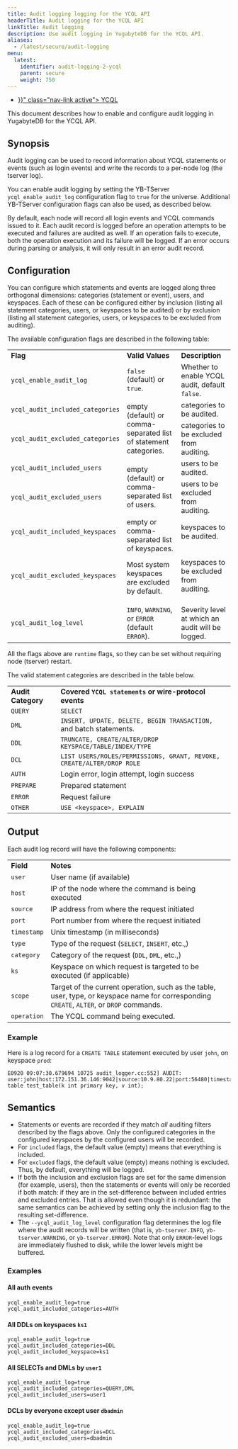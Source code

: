 ```yaml
---
title: Audit logging logging for the YCQL API
headerTitle: Audit logging for the YCQL API
linkTitle: Audit logging
description: Use audit logging in YugabyteDB for the YCQL API.
aliases:
  - /latest/secure/audit-logging
menu:
  latest:
    identifier: audit-logging-2-ycql
    parent: secure
    weight: 750
---
```


<ul class="nav nav-tabs-alt nav-tabs-yb">

  <li >
    <a href="{{< relref "./ycql.md" >}}" class="nav-link active">
      <i class="icon-cassandra" aria-hidden="true"></i>
      YCQL
    </a>
  </li>

</ul>

This document describes how to enable and configure audit logging in YugabyteDB for the YCQL API.

## Synopsis

Audit logging can be used to record information about YCQL statements or events (such as login events) and write the records to a per-node log (the tserver log).

You can enable audit logging by setting the YB-TServer `ycql_enable_audit_log` configuration flag to `true` for the universe. Additional YB-TServer configuration flags can also be used, as described below.

By default, each node will record all login events and YCQL commands issued to it. Each audit record is logged before an operation attempts to be executed and failures are audited as well. If an operation fails to execute, both the operation execution and its failure will be logged. If an error occurs during parsing or analysis, it will only result in an error audit record.

## Configuration

You can configure which statements and events are logged along three orthogonal dimensions: categories (statement or event), users, and keyspaces. Each of these can be configured either by inclusion (listing all statement categories, users, or keyspaces to be audited) or by exclusion (listing all statement categories, users, or keyspaces to be excluded from auditing).

The available configuration flags are described in the following table:

<table>
  <tr>
   <td><strong>Flag</strong>
   </td>
   <td><strong>Valid Values</strong>
   </td>
   <td><strong>Description</strong>
   </td>
  </tr>
  <tr>
   <td><code>ycql_enable_audit_log</code>
   </td>
   <td><code>false</code> (default) or <code>true</code>.
   </td>
   <td>Whether to enable YCQL audit, default <code>false</code>.
   </td>
  </tr>
  <tr>
   <td><code>ycql_audit_included_categories</code>
   </td>
   <td rowspan="2" >empty (default) or comma-separated list of statement categories.
   </td>
   <td>categories to be audited.
   </td>
  </tr>
  <tr>
   <td><code>ycql_audit_excluded_categories</code>
   </td>
   <td>categories to be excluded from auditing.
   </td>
  </tr>
  <tr>
   <td><code>ycql_audit_included_users</code>
   </td>
   <td rowspan="2" >empty (default) or comma-separated list of users.
   </td>
   <td>users to be audited.
   </td>
  </tr>
  <tr>
   <td><code>ycql_audit_excluded_users</code>
   </td>
   <td>users to be excluded from auditing.
   </td>
  </tr>
  <tr>
   <td><code>ycql_audit_included_keyspaces</code>
   </td>
   <td rowspan="2" >empty or comma-separated list of keyspaces.
<p>
Most system keyspaces are excluded by default.
   </td>
   <td>keyspaces to be audited.
   </td>
  </tr>
  <tr>
   <td><code>ycql_audit_excluded_keyspaces</code>
   </td>
   <td>keyspaces to be excluded from auditing.
   </td>
  </tr>
  <tr>
   <td><code>ycql_audit_log_level</code>
   </td>
   <td><code>INFO</code>, <code>WARNING</code>, or <code>ERROR</code> (default <code>ERROR</code>).
   </td>
   <td>Severity level at which an audit will be logged.
   </td>
  </tr>
</table>

All the flags above are `runtime` flags, so they can be set without requiring node (tserver) restart.

The valid statement categories are described in the table below.

<table>
  <tr>
   <td><strong>Audit Category</strong>
   </td>
   <td><strong>Covered <code>YCQL statements</code> or wire-protocol events</strong>
   </td>
  </tr>
  <tr>
   <td><code>QUERY</code>
   </td>
   <td><code>SELECT</code>
   </td>
  </tr>
  <tr>
   <td><code>DML</code>
   </td>
   <td><code>INSERT, UPDATE, DELETE, BEGIN TRANSACTION, </code>and batch statements.
   </td>
  </tr>
  <tr>
   <td><code>DDL</code>
   </td>
   <td><code>TRUNCATE, CREATE/ALTER/DROP KEYSPACE/TABLE/INDEX/TYPE </code>
   </td>
  </tr>
  <tr>
   <td><code>DCL</code>
   </td>
   <td><code>LIST USERS/ROLES/PERMISSIONS, GRANT, REVOKE, CREATE/ALTER/DROP ROLE</code>
   </td>
  </tr>
  <tr>
   <td><code>AUTH</code>
   </td>
   <td>Login error, login attempt, login success
   </td>
  </tr>
  <tr>
   <td><code>PREPARE</code>
   </td>
   <td>Prepared statement
   </td>
  </tr>
  <tr>
   <td><code>ERROR</code>
   </td>
   <td>Request failure
   </td>
  </tr>
  <tr>
   <td><code>OTHER</code>
   </td>
   <td><code>USE &lt;keyspace>, EXPLAIN</code>
   </td>
  </tr>
</table>

## Output

Each audit log record will have the following components:

<table>
  <tr>
   <td><strong>Field</strong>
   </td>
   <td><strong>Notes</strong>
   </td>
  </tr>
  <tr>
   <td><code>user</code>
   </td>
   <td>User name (if available)
   </td>
  </tr>
  <tr>
   <td><code>host</code>
   </td>
   <td>IP of the node where the command is being executed
   </td>
  </tr>
  <tr>
   <td><code>source</code>
   </td>
   <td>IP address from where the request initiated
   </td>
  </tr>
  <tr>
   <td><code>port</code>
   </td>
   <td>Port number from where the request initiated
   </td>
  </tr>
  <tr>
   <td><code>timestamp</code>
   </td>
   <td>Unix timestamp (in milliseconds)
   </td>
  </tr>
  <tr>
   <td><code>type</code>
   </td>
   <td>Type of the request (<code>SELECT</code>, <code>INSERT</code>, etc.,)
   </td>
  </tr>
  <tr>
   <td><code>category</code>
   </td>
   <td>Category of the request (<code>DDL</code>, <code>DML</code>, etc.,)
   </td>
  </tr>
  <tr>
   <td><code>ks</code>
   </td>
   <td>Keyspace on which request is targeted to be executed (if applicable)
   </td>
  </tr>
  <tr>
   <td><code>scope</code>
   </td>
   <td>Target of the current operation, such as the table, user, type, or keyspace name for corresponding <code>CREATE</code>, <code>ALTER</code>, or <code>DROP</code> commands.
   </td>
  </tr>
  <tr>
   <td><code>operation</code>
   </td>
   <td>The YCQL command being executed.
   </td>
  </tr>
</table>

### Example

Here is a log record for a `CREATE TABLE` statement executed by user `john`, on keyspace `prod`:

```
E0920 09:07:30.679694 10725 audit_logger.cc:552] AUDIT: user:john|host:172.151.36.146:9042|source:10.9.80.22|port:56480|timestamp:1600592850679|type:CREATE_TABLE|category:DDL|ks:prod|scope:test_table|operation:create table test_table(k int primary key, v int);
```

## Semantics

* Statements or events are recorded if they match _all_ auditing filters described by the flags above. Only the configured categories in the configured keyspaces by the configured users will be recorded.
* For `included` flags, the default value (empty) means that everything is included.
* For `excluded` flags, the default value (empty) means nothing is excluded. Thus, by default, everything will be logged.
* If both the inclusion and exclusion flags are set for the same dimension (for example, users), then the statements or events will only be recorded if both match: if they are in the set-difference between included entries and excluded entries. That is allowed even though it is redundant: the same semantics can be achieved by setting only the inclusion flag to the resulting set-difference.
* The `--ycql_audit_log_level` configuration flag determines the log file where the audit records will be written (that is, `yb-tserver.INFO`, `yb-tserver.WARNING`, or `yb-tserver.ERROR`). Note that only `ERROR`-level logs are immediately flushed to disk, while the lower levels might be buffered.

### Examples

#### All auth events

```
ycql_enable_audit_log=true
ycql_audit_included_categories=AUTH
```

#### All DDLs on keyspaces `ks1`

```
ycql_enable_audit_log=true
ycql_audit_included_categories=DDL 
ycql_audit_included_keyspace=ks1
```

#### All SELECTs and DMLs by `user1`

```
ycql_enable_audit_log=true
ycql_audit_included_categories=QUERY,DML
ycql_audit_included_users=user1 
```

#### DCLs by everyone except user `dbadmin`

```
ycql_enable_audit_log=true
ycql_audit_included_categories=DCL
ycql_audit_excluded_users=dbadmin
```
